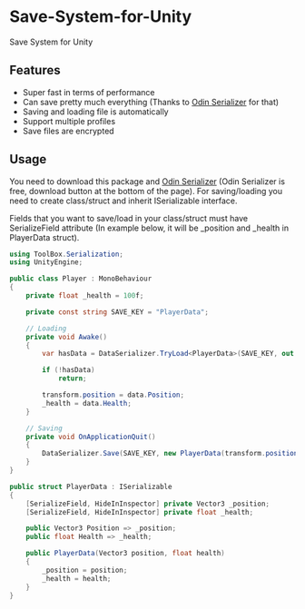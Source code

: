 # Save-System-for-Unity
Save System for Unity

## Features
- Super fast in terms of performance
- Can save pretty much everything (Thanks to [Odin Serializer](https://github.com/TeamSirenix/odin-serializer) for that)
- Saving and loading file is automatically
- Support multiple profiles
- Save files are encrypted 

## Usage
You need to download this package and [Odin Serializer](https://odininspector.com/download) (Odin Serializer is free, download button at the bottom of the page). For saving/loading you need to create class/struct and inherit ISerializable interface. 

Fields that you want to save/load in your class/struct must have SerializeField attribute (In example below, it will be _position and _health in PlayerData struct).

```csharp
using ToolBox.Serialization;
using UnityEngine;

public class Player : MonoBehaviour
{
	private float _health = 100f;

	private const string SAVE_KEY = "PlayerData";

	// Loading
	private void Awake()
	{
		var hasData = DataSerializer.TryLoad<PlayerData>(SAVE_KEY, out var data);

		if (!hasData)
			return;

		transform.position = data.Position;
		_health = data.Health;
	}

	// Saving
	private void OnApplicationQuit()
	{
		DataSerializer.Save(SAVE_KEY, new PlayerData(transform.position, _health));
	}
}

public struct PlayerData : ISerializable
{
	[SerializeField, HideInInspector] private Vector3 _position;
	[SerializeField, HideInInspector] private float _health;

	public Vector3 Position => _position;
	public float Health => _health;

	public PlayerData(Vector3 position, float health)
	{
		_position = position;
		_health = health;
	}
}
```
